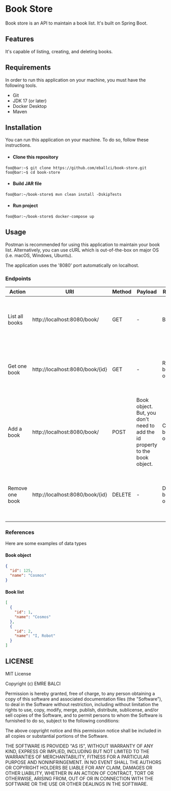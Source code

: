 # Book Store
Book store is an API to maintain a book list. It's built on Spring Boot. 

## Features
It's capable of listing, creating, and deleting books.

## Requirements
In order to run this application on your machine, you must have the following tools.
* Git
* JDK 17 (or later)
* Docker Desktop
* Maven

## Installation
You can run this application on your machine. To do so, follow these instructions.
* #### Clone this repository
````shell
foo@bar:~$ git clone https://github.com/eballci/book-store.git
foo@bar:~$ cd book-store
````

* #### Build JAR file
````shell
foo@bar:~/book-store$ mvn clean install -DskipTests
````

* #### Run project
````shell
foo@bar:~/book-store$ docker-compose up
````

## Usage
Postman is recommended for using this application to maintain your book list. Alternatively, you can use cURL which is out-of-the-box on major OS (i.e. macOS, Windows, Ubuntu).

The application uses the '8080' port automatically on localhost.

### Endpoints

| Action          | URI                             | Method | Payload 	                                                                   | Response  	           | Clarification 	                                                                  |
|-----------------|---------------------------------|--------|-----------------------------------------------------------------------------|-----------------------|----------------------------------------------------------------------------------|
| List all books  | http://localhost:8080/book/     | GET 	  | -	                                                                          | Book list	            | The book list includes all the book objects that are saved on the database.      |
| Get one book    | http://localhost:8080/book/{id} | GET    | -                                                                           | Requested book object | In case of *id* parameter doesn't point to any book, the server returns HTTP 404 |
| Add a book      | http://localhost:8080/book/     | POST   | Book object. But, you don't need to add the id property to the book object. | Created book object   | In case of a creation error the server returns HTTP 505                          |
| Remove one book | http://localhost:8080/book/{id} | DELETE | -                                                                           | Deleted book object   | In case of *id* parameter doesn't point to any book, the server returns HTTP 404 |

### References
Here are some examples of data types

#### Book object
````json
{
  "id": 125,
  "name": "Cosmos"
}
````

#### Book list

````json
[
  {
    "id": 1,
    "name": "Cosmos"
  },
  {
    "id": 2,
    "name": "I, Robot"
  }
]
````

## LICENSE
MIT License

Copyright (c) EMRE BALCI

Permission is hereby granted, free of charge, to any person obtaining a copy
of this software and associated documentation files (the "Software"), to deal
in the Software without restriction, including without limitation the rights
to use, copy, modify, merge, publish, distribute, sublicense, and/or sell
copies of the Software, and to permit persons to whom the Software is
furnished to do so, subject to the following conditions:

The above copyright notice and this permission notice shall be included in all
copies or substantial portions of the Software.

THE SOFTWARE IS PROVIDED "AS IS", WITHOUT WARRANTY OF ANY KIND, EXPRESS OR
IMPLIED, INCLUDING BUT NOT LIMITED TO THE WARRANTIES OF MERCHANTABILITY,
FITNESS FOR A PARTICULAR PURPOSE AND NONINFRINGEMENT. IN NO EVENT SHALL THE
AUTHORS OR COPYRIGHT HOLDERS BE LIABLE FOR ANY CLAIM, DAMAGES OR OTHER
LIABILITY, WHETHER IN AN ACTION OF CONTRACT, TORT OR OTHERWISE, ARISING FROM,
OUT OF OR IN CONNECTION WITH THE SOFTWARE OR THE USE OR OTHER DEALINGS IN THE
SOFTWARE.